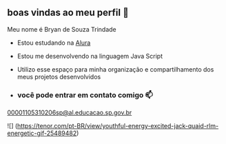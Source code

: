 ## boas vindas ao meu perfil 💙

Meu nome é Bryan de Souza Trindade 

- Estou estudando na [Alura](https://www.alura.com.br)
- Estou me desenvolvendo na linguagem Java Script
- Utilizo esse espaço para minha organização e compartilhamento dos meus projetos desenvolvidos

- ### você pode entrar em contato comigo 📫

00001105310206sp@al.educacao.sp.gov.br 


![] (https://tenor.com/pt-BR/view/youthful-energy-excited-jack-quaid-rlm-energetic-gif-25489482)

